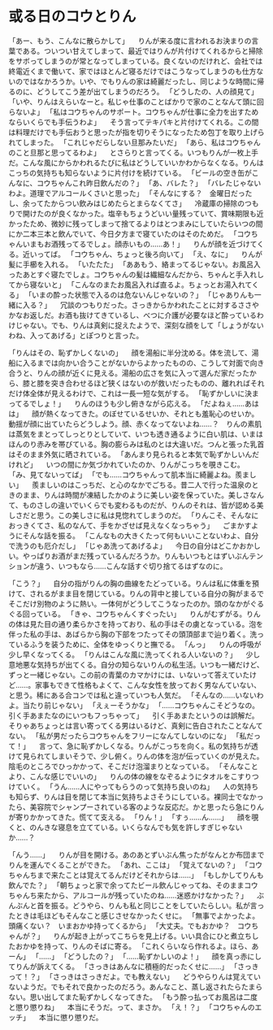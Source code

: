 # 或る日のコウとりん

「あー、もう、こんなに散らかして」
　りんが来る度に言われるお決まりの言葉である。ついつい甘えてしまって、最近ではりんが片付けてくれるからと掃除をサボってしまうのが常となってしまっている。良くないのだけれど、会社では終電近くまで働いて、家ではほとんど寝るだけではこうなってしまうのも仕方ないのではなかろうか。いや、でもりんの家は綺麗だったし、同じような時間に帰るのに、どうしてこう差が出てしまうのだろう。
「どうしたの、人の顔見て」
「いや、りんはえらいなーと。私じゃ仕事のことばかりで家のことなんて頭に回らないよ」
「私はコウちゃんのサポート。コウちゃんが仕事に全力を出すためならいくらでも手伝うわよ」
　そう言ってテキパキと片付けてくれる。この間は料理だけでも手伝おうと思ったが指を切りそうになったため包丁を取り上げられてしまった。
「これじゃだらしない旦那みたいだ」
「あら、私はコウちゃんのこと旦那と思ってるわよ」
　とさらりと言ってくる。いつもりんが一枚上手だ。こんな風にからかわれるたびに私はどうしていいかわからなくなる。りんはこっちの気持ちも知らないように片付けを続けている。
「ビールの空き缶がこんなに、コウちゃんこれ昨日飲んだの？」
「あ、バレた？」
「バレたじゃないわよ。道理でアルコールくさいと思った」
「そんなにする？　金曜日だったし、余ってたからつい飲みはじめたらとまらなくてさ」
　冷蔵庫の掃除のつもりで開けたのが良くなかった。塩辛もちょうどいい量残っていて、賞味期限も近かったため、微妙に残ってしまって捨てるよりはとつまみにしていたらいつの間にか二本三本と飲んでいて、今日夕方まで寝ていたのはそのためだ。
「コウちゃんいまもお酒残ってるでしょ。顔赤いもの……あ！」
　りんが顔を近づけてくる。近いってば。
「コウちゃん、ちょっと後ろ向いて」
「え、なに」
　りんが髪に手櫛を入れる。
「いたたた」
「ああもう、絡まってるじゃない。お風呂入ったあとすぐ寝たでしょ。コウちゃんの髪は繊細なんだから、ちゃんと手入れしてから寝ないと」
「こんなのまたお風呂入れば直るよ。ちょっとお湯入れてくる」
「いまの酔った状態で入るのは危ないんじゃないの？」
「じゃありんも一緒に入る？」
　冗談のつもりだった。さっきからかわれたことに対するささやかなお返しだ。お酒も抜けてきているし、べつに介護が必要なほど酔っているわけじゃない。でも、りんは真剣に捉えたようで、深刻な顔をして「しょうがないわね、入ってあげる」とぽつりと言った。

「りんはその、恥ずかしくないの」
　顔を湯船に半分沈める。体を流して、湯船に入るまでは向かい合うことがないからよかったものの、こうして対面で向き合うと、りんの顔が近くに見える。湯船の広さを気に入って選んだ家だったから、膝と膝を突き合わせるほど狭くはないのが救いだったものの、離れればそれだけ体全体が見えるわけで、これは一長一短な気がする。
「恥ずかしいに決まってるでしょ！」
　りんのほうも少し俯きながら応える。
「だよねぇ……あはは」
　顔が熱くなってきた。のぼせているせいか、それとも羞恥心のせいか。動揺が顔に出ていたらどうしよう。顔、赤くなってないよね……？　りんの素肌は蒸気をまとってしっとりとしていて、いつも透き通るように白い肌は、いまはほんのり赤みを帯びている。胸の膨らみは私のとは大違いだ。つんと張った乳首はそのまま外気に晒されている。
「あんまり見られると本気で恥ずかしいんだけれど」
　いつの間にか気づかれていたのか、りんがこっちを覗きこむ。
「み、見てないってば」
「でも……コウちゃんって肌本当に綺麗よね。羨ましい」
　羨ましいのはこっちだ、と心のなかでごちる。昔二人で行った温泉のときのまま、りんは時間が凍結したかのように美しい姿を保っていた。美しさなんて、ものさしの違いでいくらでも変わるものだが、りんのそれは、皆が認める美しさだと思う。この美しさに私は見惚れてしまうのだ。
「りんこそ、そんなにおっきくてさ、私のなんて、手をかざせば見えなくなっちゃう」
　ごまかすようにそんな話を振る。
「こんなもの大きくたって何もいいことないわよ、自分で洗うのも厄介だし」
「じゃあ洗ってあげるよ」
　今日の自分はどこかおかしい。やっぱりお酒がまだ残っているんだろうか。りんもいつもとはずいぶんテンションが違う、いつもなら……こんな話すぐ切り捨てるはずなのに。

「こう？」
　自分の指がりんの胸の曲線をたどっている。りんは私に体重を預けて、されるがまま目を閉じている。りんの背中と接している自分の胸がまるでそこだけ別物のように熱い。一体何がどうしてこうなったのか。頭のなかがぐるぐる回っている。
「きゃ、コウちゃんくすぐったい」
　りんがむずがる。りんの体は見た目の通り柔らかさを持っており、私の手はその虜となっている。泡を伴った私の手は、あばらから胸の下部をつたってその頭頂部まで辿り着く。洗っているふうを装うために、全体をゆっくりと撫でる。
「んっ」
　りんの呼吸が少し早くなってくる。
「りんはこんな風に洗ってくれる人いないの？」
　少し意地悪な気持ちが出てくる。自分の知らないりんの私生活。いつも一緒だけど、ずっと一緒じゃない。この前の青葉のカマかけには、いないって答えていたけど……。家事もできて性格もよくて、こんな女性を放っておく男なんていない、と思う。稀にある合コンでは私と違っていつも人気だ。
「そんなの……いないわよ。当たり前じゃない」
「えぇーそうかな」
「……コウちゃんこそどうなの。引く手あまたなのにいつもフっちゃって」
　引く手あまたというのは誤解だ。そりゃあちょっとは言い寄ってくる男はいるけど、真剣に告白されたことなんてない。
「私が男だったらコウちゃんをフリーになんてしないのにな」
「私だって！」
　言って、急に恥ずかしくなる。りんがこっちを向く。私の気持ちが透けて見られてしまいそうで、少し俯く。りんの体を泡が伝っていくのが見えた。陰毛のところでひっかかって、そこだけ泡溜まりとなっている。
「そんなことより、こんな感じでいいの」
　りんの体の線をなぞるようにタオルをこすりつけていく。
「うん……人にやってもらうのって気持ち良いのね」
　人の気持ちも知らず、りんは目を閉じて本当に気持ちよさそうにしている。裸同士でなかったら、美容院でシャンプーされている客のような反応だ。かと思ったら急にりんが寄りかかってきた。慌てて支える。
「りん！」
「すぅ……ん……」
　顔を覗くと、のんきな寝息を立てている。いくらなんでも気を許しすぎじゃないか……？

「んう……」
　りんが目を開ける。あのあとずいぶん焦ったがなんとか布団までりんを運んでくることができた。
「あれ、ここは」
「覚えてないの？」
「コウちゃんちまで来たことは覚えてるんだけどそれからは……」
「もしかしてりんも飲んでた？」
「朝ちょっと家で余ってたビール飲んじゃってね、そのままコウちゃんち来たから、アルコールが残っていたのね……迷惑かけなかった？」
　ぶんぶんと首を振る。どうやら、りんも私と同じことをしていたらしい。私が言ったときは毛ほどもそんなこと感じさせなかったくせに。
「無事でよかったよ。頭痛くない？　いまおかゆ持ってくるから」
「大丈夫。でもおかゆ？　コウちゃんが？」
　りんが起き上がってこちらを見上げる。いい具合にひと煮立ちしたおかゆを持って、りんのそばに寄る。
「これくらいなら作れるよ。ほら、あーん」
「……」
「どうしたの？」
「……恥ずかしいのよ！」
　顔を真っ赤にしてりんが訴えてくる。
「さっきはあんなに積極的だったくせに……」
「さっきって！？」
「さっきはさっきだよ。でも教えない」
　どうやらりんは覚えていないようだ。でもそれで良かったのだろう。あんなこと、蒸し返されたらたまらない。思い出してまた恥ずかしくなってきた。
「もう酔っ払ってお風呂は二度と懲り懲りね」
　本当にそうだ。って、まさか。
「え！？」
「コウちゃんのエッチ」
　本当に懲り懲りだ。